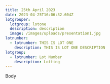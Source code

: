 ```yaml
---
title: 25th April 2023
date: 2023-04-25T16:06:32.604Z
lotgrouper:
  lotgroup: lotone
  description: description
  image: /images/uploads/presentation1.jpg
lotnumber:
  - lotnumber: THIS IS LOT ONE
    description: THIS IS LOT ONE DESCRIPTION
lotgroup:
  - lotnumber: Lot Number
    description: Lotting
---
```

B﻿ody